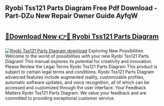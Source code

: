 ## Ryobi Tss121 Parts Diagram Free Pdf Download - Part-DZu New Repair Owner Guide AyfqW

# <h2><a href="http://dfunfgy.blite.top/?on=Ryobi+Tss121+Parts+Diagram">🔗Download New 👉🔴 Ryobi Tss121 Parts Diagram</a></h2>

[![Ryobi Tss121 Parts Diagram download](https://i.imgur.com/lujVjoI.png)](http://dfunfgy.blite.top/?on=Ryobi+Tss121+Parts+Diagram)
Exploring New Possibilities Welcome to the world of possibilities with your new Ryobi Tss121 Parts Diagram! This manual explores its potential for creativity and innovation. Please Review the Legal Terms Ryobi Tss121 Parts Diagram This product is subject to certain legal terms and conditions. Ryobi Tss121 Parts Diagram advanced features include augmented reality, customizable profiles, automatic software updates, and voice recognition, all of which can be accessed and customized through the user interface. Your Feedback Matters Ryobi Tss121 Parts Diagram. We value your feedback and are committed to providing exceptional customer service.
